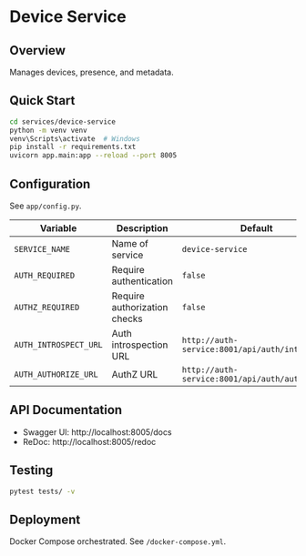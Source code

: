 # Device Service

## Overview
Manages devices, presence, and metadata.

## Quick Start
```bash
cd services/device-service
python -m venv venv
venv\Scripts\activate  # Windows
pip install -r requirements.txt
uvicorn app.main:app --reload --port 8005
```

## Configuration
See `app/config.py`.

| Variable | Description | Default |
|----------|-------------|---------|
| `SERVICE_NAME` | Name of service | `device-service` |
| `AUTH_REQUIRED` | Require authentication | `false` |
| `AUTHZ_REQUIRED` | Require authorization checks | `false` |
| `AUTH_INTROSPECT_URL` | Auth introspection URL | `http://auth-service:8001/api/auth/introspect` |
| `AUTH_AUTHORIZE_URL` | AuthZ URL | `http://auth-service:8001/api/auth/authorize` |

## API Documentation
- Swagger UI: http://localhost:8005/docs
- ReDoc: http://localhost:8005/redoc

## Testing
```bash
pytest tests/ -v
```

## Deployment
Docker Compose orchestrated. See `/docker-compose.yml`.
